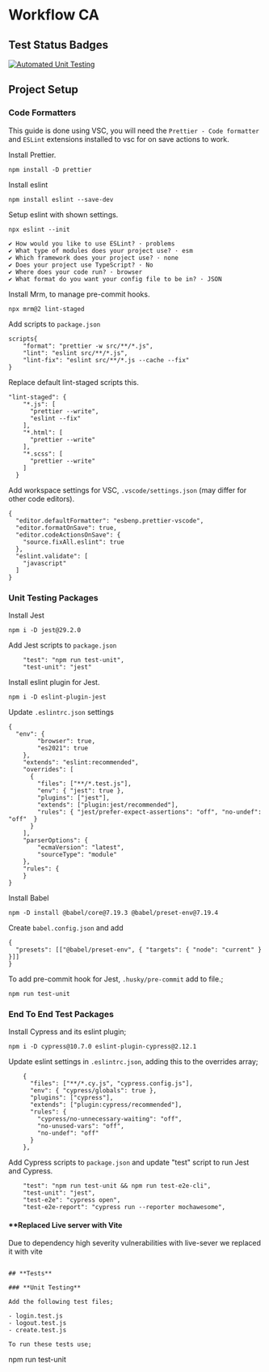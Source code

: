 # Workflow CA

## **Test Status Badges**

[![Automated Unit Testing](https://github.com/Anclagen/workflow-ca/actions/workflows/unit-test.yml/badge.svg)](https://github.com/Anclagen/workflow-ca/actions/workflows/unit-test.yml)

## **Project Setup**

### **Code Formatters**

This guide is done using VSC, you will need the `Prettier - Code formatter` and `ESLint` extensions installed to vsc for on save actions to work.

Install Prettier.

```
npm install -D prettier
```

Install eslint

```
npm install eslint --save-dev
```

Setup eslint with shown settings.

```
npx eslint --init

✔ How would you like to use ESLint? · problems
✔ What type of modules does your project use? · esm
✔ Which framework does your project use? · none
✔ Does your project use TypeScript? · No
✔ Where does your code run? · browser
✔ What format do you want your config file to be in? · JSON
```

Install Mrm, to manage pre-commit hooks.

```
npx mrm@2 lint-staged
```

Add scripts to `package.json`

```
scripts{
    "format": "prettier -w src/**/*.js",
    "lint": "eslint src/**/*.js",
    "lint-fix": "eslint src/**/*.js --cache --fix"
}
```

Replace default lint-staged scripts this.

```
"lint-staged": {
    "*.js": [
      "prettier --write",
      "eslint --fix"
    ],
    "*.html": [
      "prettier --write"
    ],
    "*.scss": [
      "prettier --write"
    ]
  }
```

Add workspace settings for VSC, `.vscode/settings.json` (may differ for other code editors).

```
{
  "editor.defaultFormatter": "esbenp.prettier-vscode",
  "editor.formatOnSave": true,
  "editor.codeActionsOnSave": {
    "source.fixAll.eslint": true
  },
  "eslint.validate": [
    "javascript"
  ]
}
```

### **Unit Testing Packages**

Install Jest

```
npm i -D jest@29.2.0
```

Add Jest scripts to `package.json`

```
    "test": "npm run test-unit",
    "test-unit": "jest"
```

Install eslint plugin for Jest.

```
npm i -D eslint-plugin-jest
```

Update `.eslintrc.json` settings

```
{
  "env": {
        "browser": true,
        "es2021": true
    },
    "extends": "eslint:recommended",
    "overrides": [
      {
        "files": ["**/*.test.js"],
        "env": { "jest": true },
        "plugins": ["jest"],
        "extends": ["plugin:jest/recommended"],
        "rules": { "jest/prefer-expect-assertions": "off", "no-undef": "off"  }
      }
    ],
    "parserOptions": {
        "ecmaVersion": "latest",
        "sourceType": "module"
    },
    "rules": {
    }
}
```

Install Babel

```
npm -D install @babel/core@7.19.3 @babel/preset-env@7.19.4
```

Create `babel.config.json` and add

```
{
  "presets": [["@babel/preset-env", { "targets": { "node": "current" } }]]
}
```

To add pre-commit hook for Jest, `.husky/pre-commit` add to file.;

```
npm run test-unit
```

### **End To End Test Packages**

Install Cypress and its eslint plugin;

```
npm i -D cypress@10.7.0 eslint-plugin-cypress@2.12.1
```

Update eslint settings in `.eslintrc.json`, adding this to the overrides array;

```
    {
      "files": ["**/*.cy.js", "cypress.config.js"],
      "env": { "cypress/globals": true },
      "plugins": ["cypress"],
      "extends": ["plugin:cypress/recommended"],
      "rules": {
        "cypress/no-unnecessary-waiting": "off",
        "no-unused-vars": "off",
        "no-undef": "off"
      }
    },
```

Add Cypress scripts to `package.json` and update "test" script to run Jest and Cypress.

```
    "test": "npm run test-unit && npm run test-e2e-cli",
    "test-unit": "jest",
    "test-e2e": "cypress open",
    "test-e2e-report": "cypress run --reporter mochawesome",
```

#### \*\*Replaced Live server with Vite

Due to dependency high severity vulnerabilities with live-sever we replaced it with vite

```

## **Tests**

### **Unit Testing**

Add the following test files;

- login.test.js
- logout.test.js
- create.test.js

To run these tests use;

```

npm run test-unit

```

```

